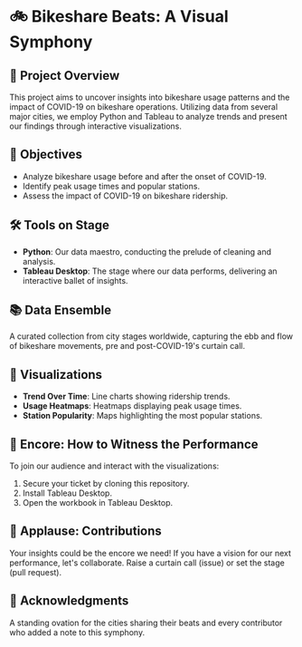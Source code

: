 # 🚲 Bikeshare Beats: A Visual Symphony

## 🌟 Project Overview
This project aims to uncover insights into bikeshare usage patterns and the impact of COVID-19 on bikeshare operations. Utilizing data from several major cities, we employ Python and Tableau to analyze trends and present our findings through interactive visualizations.

## 🎯 Objectives
- Analyze bikeshare usage before and after the onset of COVID-19.
- Identify peak usage times and popular stations.
- Assess the impact of COVID-19 on bikeshare ridership.

## 🛠️ Tools on Stage
- **Python**: Our data maestro, conducting the prelude of cleaning and analysis.
- **Tableau Desktop**: The stage where our data performs, delivering an interactive ballet of insights.

## 📚 Data Ensemble
A curated collection from city stages worldwide, capturing the ebb and flow of bikeshare movements, pre and post-COVID-19's curtain call.

## 🎨 Visualizations
- **Trend Over Time**: Line charts showing ridership trends.
- **Usage Heatmaps**: Heatmaps displaying peak usage times.
- **Station Popularity**: Maps highlighting the most popular stations.

## 🚀 Encore: How to Witness the Performance
To join our audience and interact with the visualizations:
1. Secure your ticket by cloning this repository.
2. Install Tableau Desktop.
3. Open the workbook in Tableau Desktop.

## 👏 Applause: Contributions
Your insights could be the encore we need! If you have a vision for our next performance, let's collaborate. Raise a curtain call (issue) or set the stage (pull request).

## 🙌 Acknowledgments
A standing ovation for the cities sharing their beats and every contributor who added a note to this symphony.
